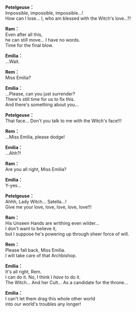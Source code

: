 # 

  
**Petelgeuse：**  
Impossible, impossible, impossible...!  
How can I lose... I, who am blessed with the Witch's love...?!  
  
**Ram：**  
Even after all this,  
he can still move... I have no words.  
Time for the final blow.  
  
**Emilia：**  
...Wait.  
  
**Rem：**  
Miss Emilia?  
  
**Emilia：**  
...Please, can you just surrender?  
There's still time for us to fix this.  
And there's something about you...  
  
**Petelgeuse：**  
That face... Don't you talk to me with the Witch's face!!!  
  
**Rem：**  
...Miss Emilia, please dodge!  
  
**Emilia：**  
...Ahh?!  
  
**Ram：**  
Are you all right, Miss Emilia?  
  
**Emilia：**  
Y-yes...  
  
**Petelgeuse：**  
Ahhh, Lady Witch... Satella...!  
Give me your love, love, love, love, love!!!  
  
**Ram：**  
His Unseen Hands are writhing even wilder...  
I don't want to believe it,  
but I suppose he's powering up through sheer force of will.  
  
**Rem：**  
Please fall back, Miss Emilia.  
I will take care of that Archbishop.  
  
**Emilia：**  
It's all right, Rem.  
 I can do it. No, I think I *have* to do it.  
The Witch... And her Cult... As a candidate for the throne...  
  
**Emilia：**  
I can't let them drag this whole other world  
into our world's troubles any longer!  
